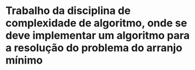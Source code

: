 # Trabalho da disciplina de complexidade de algoritmo, onde se deve implementar um algoritmo para a resolução do problema do arranjo mínimo
